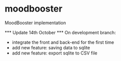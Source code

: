 moodbooster
===========

MoodBooster implementation

*** Update 14th October ***
On development branch:
- integrate the front and back-end for the first time
- add new feature: saving data to sqlite
- add new feature: export sqlite to CSV file


